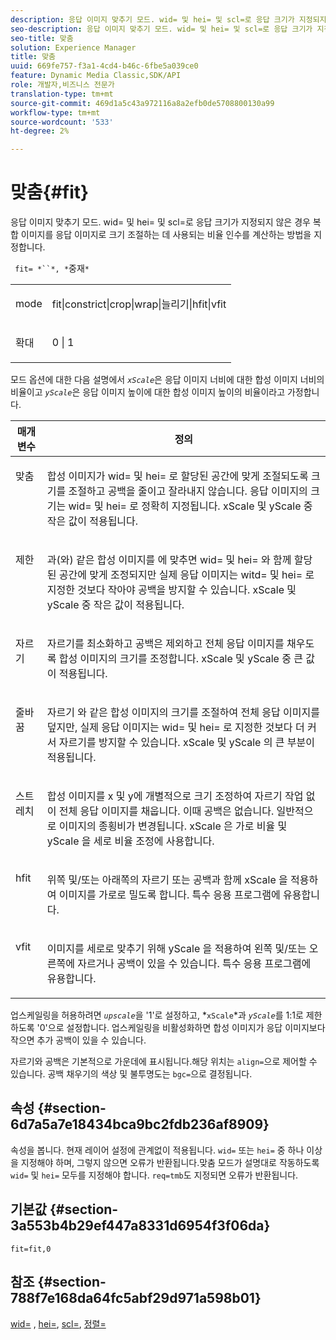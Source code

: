 ```yaml
---
description: 응답 이미지 맞추기 모드. wid= 및 hei= 및 scl=로 응답 크기가 지정되지 않은 경우 복합 이미지를 응답 이미지로 크기 조절하는 데 사용되는 비율 인수를 계산하는 방법을 지정합니다.
seo-description: 응답 이미지 맞추기 모드. wid= 및 hei= 및 scl=로 응답 크기가 지정되지 않은 경우 복합 이미지를 응답 이미지로 크기 조절하는 데 사용되는 비율 인수를 계산하는 방법을 지정합니다.
seo-title: 맞춤
solution: Experience Manager
title: 맞춤
uuid: 669fe757-f3a1-4cd4-b46c-6fbe5a039ce0
feature: Dynamic Media Classic,SDK/API
role: 개발자,비즈니스 전문가
translation-type: tm+mt
source-git-commit: 469d1a5c43a972116a8a2efb0de5708800130a99
workflow-type: tm+mt
source-wordcount: '533'
ht-degree: 2%

---
```



# 맞춤{#fit}

응답 이미지 맞추기 모드. wid= 및 hei= 및 scl=로 응답 크기가 지정되지 않은 경우 복합 이미지를 응답 이미지로 크기 조절하는 데 사용되는 비율 인수를 계산하는 방법을 지정합니다.

` fit= *``*, *`중재`*`

<table id="simpletable_50FBDC6B7CB2448891DD0F491DEB5ACF"> 
 <tr class="strow"> 
  <td class="stentry"> <p> <span class="codeph"> <span class="varname"> mode  </span> </span> </p> </td> 
  <td class="stentry"> <p> <span class="codeph"> fit|constrict|crop|wrap|늘리기|hfit|vfit  </span> </p> </td> 
 </tr> 
 <tr class="strow"> 
  <td class="stentry"> <p> <span class="codeph"> <span class="varname"> 확대  </span> </span> </p> </td> 
  <td class="stentry"> <p> <span class="codeph"> 0 | 1 </span> </p> </td> 
 </tr> 
</table>

모드 옵션에 대한 다음 설명에서 *`xScale`*&#x200B;은 응답 이미지 너비에 대한 합성 이미지 너비의 비율이고 *`yScale`*&#x200B;은 응답 이미지 높이에 대한 합성 이미지 높이의 비율이라고 가정합니다.

<table id="table_33408ECA9D164AFAA249F8589060545E"> 
 <thead> 
  <tr> 
   <th colname="col1" class="entry"> 매개 변수 </th> 
   <th colname="col2" class="entry"> 정의 </th> 
  </tr> 
 </thead>
 <tbody> 
  <tr valign="top"> 
   <td colname="col1"> <p> <span class="codeph"> 맞춤 </span> </p> </td> 
   <td colname="col2"> <p>합성 이미지가 <span class="codeph"> wid= </span> 및 <span class="codeph"> hei= </span>로 할당된 공간에 맞게 조절되도록 크기를 조절하고 공백을 줄이고 잘라내지 않습니다. 응답 이미지의 크기는 <span class="codeph"> wid= </span> 및 <span class="codeph"> hei= </span>로 정확히 지정됩니다. <span class="varname"> xScale </span> 및 <span class="varname"> yScale </span> 중 작은 값이 적용됩니다. </p> </td> 
  </tr> 
  <tr valign="top"> 
   <td colname="col1"> <p> <span class="codeph"> 제한  </span> </p> </td> 
   <td colname="col2"> <p><span class="codeph">과(와) 같은 합성 이미지를 </span>에 맞추면 <span class="codeph"> wid= </span> 및 <span class="codeph"> hei= </span>와 함께 할당된 공간에 맞게 조정되지만 실제 응답 이미지는 <span class="codeph"> witd= </span> 및 <span class="codeph"> hei= </span>로 지정한 것보다 작아야 공백을 방지할 수 있습니다. <span class="varname"> xScale </span> 및 <span class="varname"> yScale </span> 중 작은 값이 적용됩니다. </p> </td> 
  </tr> 
  <tr valign="top"> 
   <td colname="col1"> <p> <span class="codeph"> 자르기 </span> </p> </td> 
   <td colname="col2"> <p>자르기를 최소화하고 공백은 제외하고 전체 응답 이미지를 채우도록 합성 이미지의 크기를 조정합니다. <span class="varname"> xScale </span> 및 <span class="varname"> yScale </span> 중 큰 값이 적용됩니다. </p> </td> 
  </tr> 
  <tr valign="top"> 
   <td colname="col1"> <p> <span class="codeph"> 줄바꿈 </span> </p> </td> 
   <td colname="col2"> <p><span class="codeph"> 자르기 </span>와 같은 합성 이미지의 크기를 조절하여 전체 응답 이미지를 덮지만, 실제 응답 이미지는 <span class="codeph"> wid= </span> 및 <span class="codeph"> hei= </span>로 지정한 것보다 더 커서 자르기를 방지할 수 있습니다. <span class="varname"> xScale </span> 및 <span class="varname"> yScale </span>의 큰 부분이 적용됩니다. </p> </td> 
  </tr> 
  <tr valign="top"> 
   <td colname="col1"> <p> <span class="codeph"> 스트레치  </span> </p> </td> 
   <td colname="col2"> <p>합성 이미지를 x 및 y에 개별적으로 크기 조정하여 자르기 작업 없이 전체 응답 이미지를 채웁니다. 이때 공백은 없습니다. 일반적으로 이미지의 종횡비가 변경됩니다. <span class="varname"> xScale </span> 은 가로 비율 및  <span class="varname"> yScale </span> 을 세로 비율 조정에 사용합니다. </p> </td> 
  </tr> 
  <tr valign="top"> 
   <td colname="col1"> <p> <span class="codeph"> hfit  </span> </p> </td> 
   <td colname="col2"> <p>위쪽 및/또는 아래쪽의 자르기 또는 공백과 함께 <span class="varname"> xScale </span>을 적용하여 이미지를 가로로 밀도록 합니다. 특수 응용 프로그램에 유용합니다. </p> </td> 
  </tr> 
  <tr valign="top"> 
   <td colname="col1"> <p> <span class="codeph"> vfit  </span> </p> </td> 
   <td colname="col2"> <p>이미지를 세로로 맞추기 위해 <span class="varname"> yScale </span>을 적용하여 왼쪽 및/또는 오른쪽에 자르거나 공백이 있을 수 있습니다. 특수 응용 프로그램에 유용합니다. </p> </td> 
  </tr> 
 </tbody> 
</table>

업스케일링을 허용하려면 *`upscale`*&#x200B;을 &#39;1&#39;로 설정하고, *`xScale`*과 *`yScale`*&#x200B;를 1:1로 제한하도록 &#39;0&#39;으로 설정합니다. 업스케일링을 비활성화하면 합성 이미지가 응답 이미지보다 작으면 추가 공백이 있을 수 있습니다.

자르기와 공백은 기본적으로 가운데에 표시됩니다.해당 위치는 `align=`으로 제어할 수 있습니다. 공백 채우기의 색상 및 불투명도는 `bgc=`으로 결정됩니다.

## 속성 {#section-6d7a5a7e18434bca9bc2fdb236af8909}

속성을 봅니다. 현재 레이어 설정에 관계없이 적용됩니다. `wid=` 또는 `hei=` 중 하나 이상을 지정해야 하며, 그렇지 않으면 오류가 반환됩니다.맞춤 모드가 설명대로 작동하도록 `wid=` 및 `hei=` 모두를 지정해야 합니다. `req=tmb`도 지정되면 오류가 반환됩니다.

## 기본값 {#section-3a553b4b29ef447a8331d6954f3f06da}

`fit=fit,0`

## 참조 {#section-788f7e168da64fc5abf29d971a598b01}

[wid=](../../../../../is-api/http-ref/image-serving-api-ref/c-http-protocol-reference/c-command-reference/r-is-http-wid.md#reference-bfeadcb67bf4485f851eb21345527e47) ,  [hei=](../../../../../is-api/http-ref/image-serving-api-ref/c-http-protocol-reference/c-command-reference/r-is-http-hei.md#reference-6d6f556ccc0e4b98a815e8a5c1944a96),  [scl=](../../../../../is-api/http-ref/image-serving-api-ref/c-http-protocol-reference/c-command-reference/r-scl.md#reference-b2a74e493d0d407e98fe350551ba3fcc),  [정렬=](../../../../../is-api/http-ref/image-serving-api-ref/c-http-protocol-reference/c-command-reference/r-align.md#reference-b7d6b87c75124d78884f916dd6544bc7)

